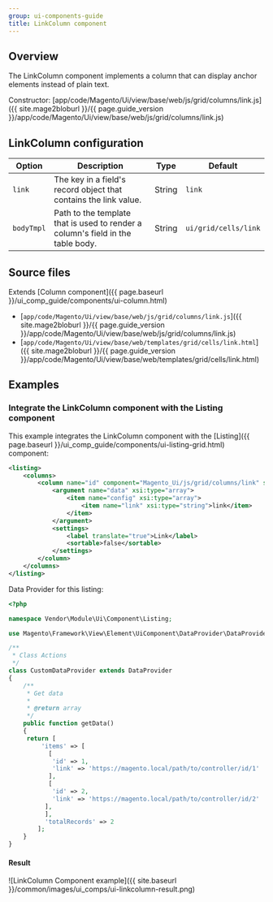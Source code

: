 ```yaml
---
group: ui-components-guide
title: LinkColumn component
---
```


## Overview

The LinkColumn component implements a column that can display anchor elements instead of plain text.

Constructor: [app/code/Magento/Ui/view/base/web/js/grid/columns/link.js]({{ site.mage2bloburl }}/{{ page.guide_version }}/app/code/Magento/Ui/view/base/web/js/grid/columns/link.js)

## LinkColumn configuration

| Option | Description | Type | Default |
| --- | --- | --- | --- |
| `link` | The key in a field's record object that contains the link value. | String | `link` |
| `bodyTmpl` | Path to the template that is used to render a column's field in the table body. | String | `ui/grid/cells/link` |

## Source files

Extends [Column component]({{ page.baseurl }}/ui_comp_guide/components/ui-column.html)

-  [`app/code/Magento/Ui/view/base/web/js/grid/columns/link.js`]({{ site.mage2bloburl }}/{{ page.guide_version }}/app/code/Magento/Ui/view/base/web/js/grid/columns/link.js)
-  [`app/code/Magento/Ui/view/base/web/templates/grid/cells/link.html`]({{ site.mage2bloburl }}/{{ page.guide_version }}/app/code/Magento/Ui/view/base/web/templates/grid/cells/link.html)

## Examples

### Integrate the LinkColumn component with the Listing component

This example integrates the LinkColumn component with the [Listing]({{ page.baseurl }}/ui_comp_guide/components/ui-listing-grid.html) component:

```xml
<listing>
    <columns>
        <column name="id" component="Magento_Ui/js/grid/columns/link" sortOrder="10">
            <argument name="data" xsi:type="array">
                <item name="config" xsi:type="array">
                    <item name="link" xsi:type="string">link</item>
                </item>
            </argument>
            <settings>
                <label translate="true">Link</label>
                <sortable>false</sortable>
            </settings>
        </column>
    </columns>
</listing>
```

Data Provider for this listing:

```php
<?php

namespace Vendor\Module\Ui\Component\Listing;

use Magento\Framework\View\Element\UiComponent\DataProvider\DataProvider;

/**
 * Class Actions
 */
class CustomDataProvider extends DataProvider
{
    /**
     * Get data
     *
     * @return array
     */
    public function getData()
    {
     return [
         'items' => [
           [
            'id' => 1,
            'link' => 'https://magento.local/path/to/controller/id/1'
           ],
           [
            'id' => 2,
            'link' => 'https://magento.local/path/to/controller/id/2'
          ],
          ],
          'totalRecords' => 2
        ];
    }
}
```

#### Result

![LinkColumn Component example]({{ site.baseurl }}/common/images/ui_comps/ui-linkcolumn-result.png)
